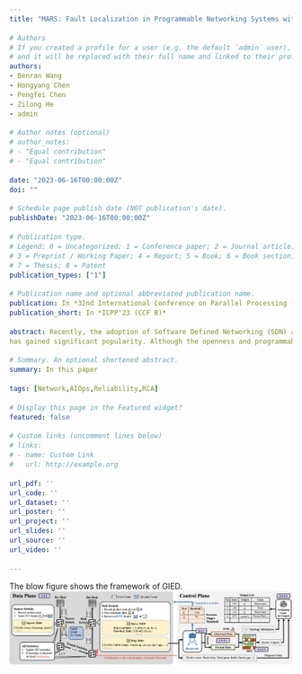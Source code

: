 ```yaml
---
title: "MARS: Fault Localization in Programmable Networking Systems with Low-cost In-Band Network Telemetry"

# Authors
# If you created a profile for a user (e.g. the default `admin` user), write the username (folder name) here 
# and it will be replaced with their full name and linked to their profile.
authors:
- Benran Wang
- Hongyang Chen
- Pengfei Chen
- Zilong He
- admin

# Author notes (optional)
# author_notes:
# - "Equal contribution"
# - "Equal contribution"

date: "2023-06-16T00:00:00Z"
doi: ""

# Schedule page publish date (NOT publication's date).
publishDate: "2023-06-16T00:00:00Z"

# Publication type.
# Legend: 0 = Uncategorized; 1 = Conference paper; 2 = Journal article;
# 3 = Preprint / Working Paper; 4 = Report; 5 = Book; 6 = Book section;
# 7 = Thesis; 8 = Patent
publication_types: ["1"]

# Publication name and optional abbreviated publication name.
publication: In *32nd International Conference on Parallel Processing (CCF B)*
publication_short: In *ICPP'23 (CCF B)*

abstract: Recently, the adoption of Software Defined Networking (SDN) as a network infrastructure %for efficiently managing underlying network 
has gained significant popularity. Although the openness and programmability of SDN ease the construction of large complex networks, it is still challenging to diagnose faults in a complex datacenter-scale network, which is crucial to guarantee rigorous service level agreement (SLA) of upper-layer applications. Previous network diagnosis tools incur significant overhead in fine-grained telemetry, and usually lack the ability to automatically diagnose fine-grained faults. Although on-demand monitoring methods is proposed to reduce telemetry overhead, they struggle to effectively set static thresholds, which requires expert experience. In this paper, we present MARS, a lightweight system for anomaly detection with dynamic threshold and automatic root cause localization in programmable networking systems. MARS collects aggregated packet-level telemetry on demand and generates a ranked list of fine-grained fault culprits at multiple levels, including port-level, switch-level, and flow-level. Experimental evaluations show the cost-effectiveness of MARS, both in terms of network bandwidth and switch memory usage. Moreover, MARS achieves a 0.97 F1 score in anomaly detection, and 0.95 Recall at Top2 and an overall 0.3 Exam Score in root cause localization.

# Summary. An optional shortened abstract.
summary: In this paper

tags: [Network,AIOps,Reliability,RCA]

# Display this page in the Featured widget?
featured: false

# Custom links (uncomment lines below)
# links:
# - name: Custom Link
#   url: http://example.org

url_pdf: ''
url_code: ''
url_dataset: ''
url_poster: ''
url_project: ''
url_slides: ''
url_source: ''
url_video: ''

---
```

The blow figure shows the framework of GIED.
![MARS Framework](./mars.png)
